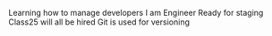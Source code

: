 Learning how to manage developers
I am Engineer
Ready for staging
Class25 will all be hired
Git is used for versioning